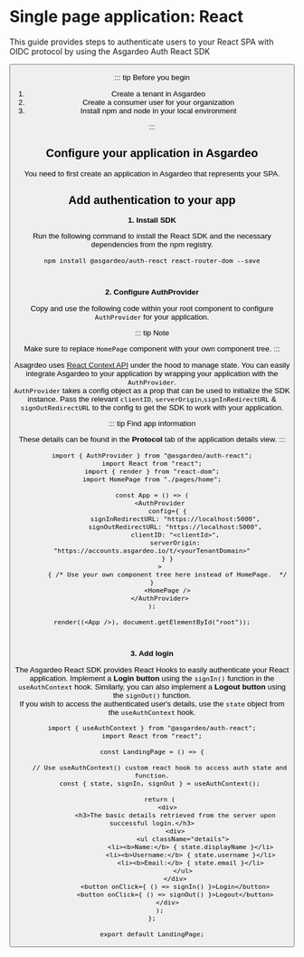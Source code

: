 # Single page application: React

This guide provides steps to authenticate users to your React SPA with OIDC protocol by using the Asgardeo Auth React
SDK

<Button buttonType='primary' buttonText='Try out the sample app' buttonPath='/quickstarts/qsg-spa-react'/>

::: tip Before you begin

1. Create a tenant in Asgardeo
2. Create a consumer user for your organization
3. Install npm and node in your local environment

:::

## Configure your application in Asgardeo

You need to first create an application in Asgardeo that represents your SPA.

<CommonGuide guide='guides/fragments/configure-spa-in-asgardeo.md'/>

## Add authentication to your app

**1. Install SDK**

Run the following command to install the React SDK and the necessary dependencies from the npm registry.

```
npm install @asgardeo/auth-react react-router-dom --save
```

<br>

**2. Configure AuthProvider**

Copy and use the following code within your root component to configure `AuthProvider` for your application.

::: tip Note

Make sure to replace `HomePage` component with your own component tree.
:::

Asagrdeo uses [React Context API](https://reactjs.org/docs/context.html) under the hood to manage state. You can easily
integrate Asgardeo to your application by wrapping your application with the `AuthProvider`.\
`AuthProvider` takes a config object as a prop that can be used to initialize the SDK instance. Pass the
relevant `clientID`, `serverOrigin`,`signInRedirectURL` & `signOutRedirectURL` to the config to get the SDK to work with
your application.

::: tip Find app information

These details can be found in the **Protocol** tab of the application details view.
:::

```
import { AuthProvider } from "@asgardeo/auth-react";
import React from "react";
import { render } from "react-dom";
import HomePage from "./pages/home";

const App = () => (
    <AuthProvider
        config={ {
            signInRedirectURL: "https://localhost:5000",
            signOutRedirectURL: "https://localhost:5000",
            clientID: "<clientId>",
            serverOrigin: "https://accounts.asgardeo.io/t/<yourTenantDomain>"
        } }
    >
        { /* Use your own component tree here instead of HomePage.  */ }
        <HomePage />
    </AuthProvider>
);

render((<App />), document.getElementById("root"));
```

<br>

**3. Add login**

The Asgardeo React SDK provides React Hooks to easily authenticate your React application. Implement a **Login button**
using the `signIn()` function in the `useAuthContext` hook. Similarly, you can also implement a **Logout button** using
the `signOut()` function.\
If you wish to access the authenticated user's details, use the `state` object from the `useAuthContext` hook.

```
import { useAuthContext } from "@asgardeo/auth-react";
import React from "react";

const LandingPage = () => {

    // Use useAuthContext() custom react hook to access auth state and function.
    const { state, signIn, signOut } = useAuthContext();

    return (
        <div>
            <h3>The basic details retrieved from the server upon successful login.</h3>
            <div>
                <ul className="details">
                    <li><b>Name:</b> { state.displayName }</li>
                    <li><b>Username:</b> { state.username }</li>
                    <li><b>Email:</b> { state.email }</li>
                </ul>
            </div>
            <button onClick={ () => signIn() }>Login</button>
            <button onClick={ () => signOut() }>Logout</button>
        </div>
    );
};

export default LandingPage;
```
